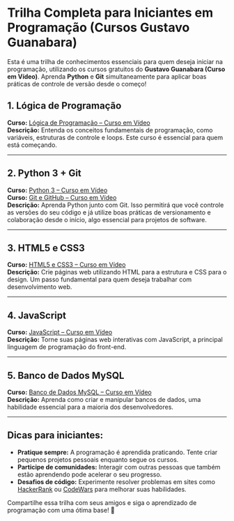 # Trilha Completa para Iniciantes em Programação (Cursos Gustavo Guanabara)

Esta é uma trilha de conhecimentos essenciais para quem deseja iniciar na programação, utilizando os cursos gratuitos do **Gustavo Guanabara (Curso em Vídeo)**. Aprenda **Python** e **Git** simultaneamente para aplicar boas práticas de controle de versão desde o começo!

## 1. Lógica de Programação
**Curso:** [Lógica de Programação – Curso em Vídeo](https://www.youtube.com/playlist?list=PLHz_AreHm4dlKP6QQCekuIPky1CiwmdI6)  
**Descrição:** Entenda os conceitos fundamentais de programação, como variáveis, estruturas de controle e loops. Este curso é essencial para quem está começando.

---

## 2. Python 3 + Git
**Curso:** [Python 3 – Curso em Vídeo](https://www.youtube.com/playlist?list=PLHz_AreHm4dk_nZHmxxf_J0WRAqy5Czye)  
**Curso:** [Git e GitHub – Curso em Vídeo](https://www.youtube.com/playlist?list=PLHz_AreHm4dkcVCk2Bn_fdVQ81Fkrh6WT)  
**Descrição:** Aprenda Python junto com Git. Isso permitirá que você controle as versões do seu código e já utilize boas práticas de versionamento e colaboração desde o início, algo essencial para projetos de software.

---

## 3. HTML5 e CSS3
**Curso:** [HTML5 e CSS3 – Curso em Vídeo](https://www.youtube.com/playlist?list=PLHz_AreHm4dksnH2jVTIVNviIMBVYyFnH)  
**Descrição:** Crie páginas web utilizando HTML para a estrutura e CSS para o design. Um passo fundamental para quem deseja trabalhar com desenvolvimento web.

---

## 4. JavaScript
**Curso:** [JavaScript – Curso em Vídeo](https://www.youtube.com/playlist?list=PLHz_AreHm4dkI2ZdjTwZA4mPMxWTfNSpR)  
**Descrição:** Torne suas páginas web interativas com JavaScript, a principal linguagem de programação do front-end.

---

## 5. Banco de Dados MySQL
**Curso:** [Banco de Dados MySQL – Curso em Vídeo](https://www.youtube.com/playlist?list=PLHz_AreHm4dkBs-795Dsgvau_ekxg8g1r)  
**Descrição:** Aprenda como criar e manipular bancos de dados, uma habilidade essencial para a maioria dos desenvolvedores.

---

## Dicas para iniciantes:
- **Pratique sempre:** A programação é aprendida praticando. Tente criar pequenos projetos pessoais enquanto segue os cursos.
- **Participe de comunidades:** Interagir com outras pessoas que também estão aprendendo pode acelerar o seu progresso.
- **Desafios de código:** Experimente resolver problemas em sites como [HackerRank](https://www.hackerrank.com/) ou [CodeWars](https://www.codewars.com/) para melhorar suas habilidades.

Compartilhe essa trilha com seus amigos e siga o aprendizado de programação com uma ótima base! 🚀
